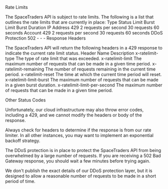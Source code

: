 Rate Limits

The SpaceTraders API is subject to rate limits. The following is a list that outlines the rate limits that are currently in place:
Type	Status	Limit	Burst Limit	Burst Duration
IP Address	429	2 requests per second	30 requests	60 seconds
Account	429	2 requests per second	30 requests	60 seconds
DDoS Protection	502	-	-	-
Response Headers

The SpaceTraders API will return the following headers in a 429 response to indicate the current rate limit status.
Header Name	Description
x-ratelimit-type	The type of rate limit that was exceeded.
x-ratelimit-limit	The maximum number of requests that can be made in a given time period.
x-ratelimit-remaining	The number of requests remaining in the current time period.
x-ratelimit-reset	The time at which the current time period will reset.
x-ratelimit-limit-burst	The maximum number of requests that can be made in a given burst duration.
x-ratelimit-limit-per-second	The maximum number of requests that can be made in a given time period.

Other Status Codes

Unfortunately, our cloud infrastructure may also throw error codes, including a 429, and we cannot modify the headers or body of the response.

Always check for headers to determine if the response is from our rate limiter. In all other instances, you may want to implement an exponential backoff strategy.

The DDoS protection is in place to protect the SpaceTraders API from being overwhelmed by a large number of requests. If you are receiving a 502 Bad Gateway response, you should wait a few minutes before trying again.

We don't publish the exact details of our DDoS protection layer, but it is designed to allow a reasonable number of requests to be made in a short period of time.